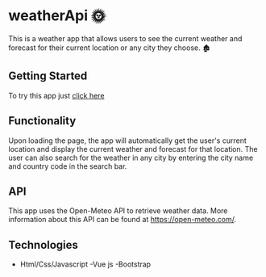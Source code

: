 # weatherApi :sun_with_face:

This is a weather app that allows users to see the current weather and forecast for their current location or any city they choose. :derelict_house:

## Getting Started

To try this app just [click here](https://brilliant-dusk-8b4c61.netlify.app)

## Functionality

Upon loading the page, the app will automatically get the user's current location and display the current weather and forecast for that location. 
The user can also search for the weather in any city by entering the city name and country code in the search bar.

## API

This app uses the Open-Meteo API to retrieve weather data. More information about this API can be found at https://open-meteo.com/.

## Technologies

- Html/Css/Javascript
-Vue js
-Bootstrap
